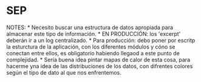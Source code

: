 # SEP
NOTES:
	* Necesito buscar una estructura de datos apropiada para almacenar este tipo de información.
	* EN PRODUCCIÓN: los 'excerpt' deberán ir a un log centralizado.
	* Para producción: debo poner por escritp la esturctura de la aplicación, con los diferentes módulos y cóno se conectan entre ellos, es obligatorio habiendo llegaod a este punto de complejidad.
	* Sería buena idea pintar mapas de calor de esta cosa, para hacerme yna idea de las distribuciones de los datos, con difrentes colores según el tipo de dato al que nos enfrentemos.
